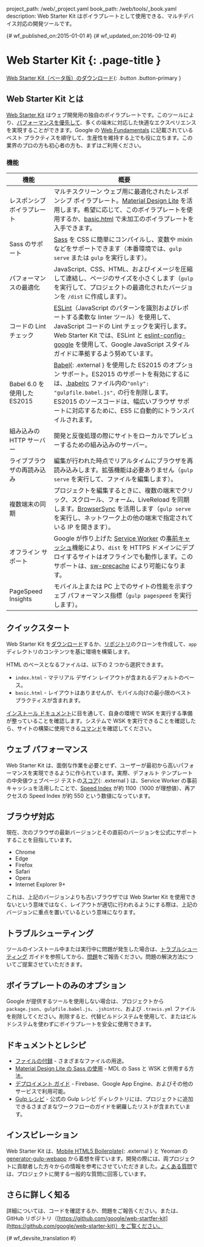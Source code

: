 project_path: /web/_project.yaml
book_path: /web/tools/_book.yaml
description: Web Starter Kit はボイラプレートとして使用できる、マルチデバイス対応の開発ツールです。

{# wf_published_on:2015-01-01 #}
{# wf_updated_on:2016-09-12 #}

#  Web Starter Kit {: .page-title }

[Web Starter Kit（ベータ版）のダウンロード](https://github.com/google/web-starter-kit/releases/latest){: .button .button-primary }

##  Web Starter Kit とは

[Web Starter Kit](https://github.com/google/web-starter-kit) はウェブ開発用の独自のボイラプレートです。このツールにより、[パフォーマンスを優先して](#web-performance)、多くの端末に対応した快適なエクスペリエンスを実現することができます。Google の [Web Fundamentals](/web/fundamentals/) に記載されているベスト プラクティスを順守して、生産性を維持する上でも役に立ちます。この業界のプロの方も初心者の方も、まずはご利用ください。

###  機能

| 機能                                | 概要                                                                                                                                                                                                                                                     |
|----------------------------------------|-------------------------------------------------------------------------------------------------------------------------------------------------------------------------------------------------------------------------------------------------------------|
|レスポンシブ ボイラプレート | マルチスクリーン ウェブ用に最適化されたレスポンシブ ボイラプレート。[Material Design Lite](http://getmdl.io) を活用します。希望に応じて、このボイラプレートを使用するか、[basic.html](https://github.com/google/web-starter-kit/blob/master/app/basic.html) で未加工のボイラプレートを入手できます。                          |
| Sass のサポート                           | [Sass](http://sass-lang.com/) を CSS に簡単にコンパイルし、変数や mixin などをサポートできます（本番環境では、`gulp serve` または `gulp` を実行します）。                                                                                                      |
| パフォーマンスの最適化               | JavaScript、CSS、HTML、およびイメージを圧縮して連結し、ページのサイズを小さくします（`gulp` を実行して、プロジェクトの最適化されたバージョンを `/dist` に作成します）。                                                                                                |
| コードの Lint チェック              | [ESLint](http://eslint.org)（JavaScript のパターンを識別およびレポートする柔軟な linter ツール）を使用して、JavaScript コードの Lint チェックを実行します。Web Starter Kit では、ESLint と [eslint-config-google](https://github.com/google/eslint-config-google) を使用して、Google JavaScript スタイルガイドに準拠するよう努めています。                                                                                                |
| Babel 6.0 を使用した ES2015                   | [Babel](https://babeljs.io/){: .external } を使用した ES2015 のオプション サポート。ES2015 のサポートを有効にするには、[.babelrc](https://github.com/google/web-starter-kit/blob/master/.babelrc) ファイル内の`"only": "gulpfile.babel.js",` の行を削除します。ES2015 のソースコードは、幅広いブラウザ サポートに対応するために、ES5 に自動的にトランスパイルされます。  |
| 組み込みの HTTP サーバー                   | 開発と反復処理の際にサイトをローカルでプレビューするための組み込みのサーバー。                                                                                                                                                                            |
| ライブブラウザの再読み込み                 | 編集が行われた時点でリアルタイムにブラウザを再読み込みします。拡張機能は必要ありません（`gulp serve` を実行して、ファイルを編集します）。                                                                                                                           |
| 複数端末の同期           | プロジェクトを編集するときに、複数の端末でクリック、スクロール、フォーム、LiveReload を同期します。[BrowserSync](http://browsersync.io) を活用します（`gulp serve` を実行し、ネットワーク上の他の端末で指定されている IP を開きます）。                       |
| オフライン サポート                     | Google が作り上げた [Service Worker](/web/fundamentals/getting-started/primers/service-workers) の[事前キャッシュ](https://github.com/google/web-starter-kit/blob/master/gulpfile.babel.js#L226)機能により、`dist` を HTTPS ドメインにデプロイするサイトはオフラインでも動作します。このサポートは、[sw-precache](https://github.com/GoogleChrome/sw-precache/) により可能になります。                                                                                                                                              |
| PageSpeed Insights                     | モバイル上または PC 上でのサイトの性能を示すウェブ パフォーマンス指標（`gulp pagespeed` を実行します）。                                                                                                                                                    |

##  クイックスタート

Web Starter Kit を[ダウンロード](https://github.com/google/web-starter-kit/releases/latest)するか、[リポジトリ](https://github.com/google/web-starter-kit)のクローンを作成して、`app` ディレクトリのコンテンツを基に環境を構築します。



HTML のベースとなるファイルは、以下の 2 つから選択できます。

- `index.html` - マテリアル デザイン レイアウトが含まれるデフォルトのベース。
- `basic.html` - レイアウトはありませんが、モバイル向けの最小限のベスト プラクティスが含まれます。

[インストール ドキュメント](https://github.com/google/web-starter-kit/blob/master/docs/install.md)に目を通して、自身の環境で WSK を実行する準備が整っていることを確認します。システムで WSK を実行できることを確認したら、サイトの構築に使用できる[コマンド](https://github.com/google/web-starter-kit/blob/master/docs/commands.md)を確認してください。


##  ウェブ パフォーマンス

Web Starter Kit は、面倒な作業を必要とせず、ユーザーが最初から高いパフォーマンスを実現できるように作られています。実際、デフォルト テンプレートの中央値ウェブページ テストの[スコア](http://www.webpagetest.org/result/151201_VW_XYC/){: .external } は、Service Worker の事前キャッシュを活用したことで、[Speed Index](https://sites.google.com/a/webpagetest.org/docs/using-webpagetest/metrics/speed-index) が約 1100（1000 が理想値）、再アクセスの Speed Index が約 550 という数値になっています。 

##  ブラウザ対応

現在、次のブラウザの最新バージョンとその直前のバージョンを公式にサポートすることを目指しています。

* Chrome
* Edge
* Firefox
*  Safari
* Opera
* Internet Explorer 9+

これは、上記のバージョンよりも古いブラウザでは Web Starter Kit を使用できないという意味ではなく、レイアウトが適切に行われるようにする際は、上記のバージョンに重点を置いているという意味になります。

## トラブルシューティング

ツールのインストール中または実行中に問題が発生した場合は、[トラブルシューティング](https://github.com/google/web-starter-kit/wiki/Troubleshooting) ガイドを参照してから、[問題](https://github.com/google/web-starter-kit/issues)をご報告ください。問題の解決方法についてご提案させていただきます。

##  ボイラプレートのみのオプション

Google が提供するツールを使用しない場合は、プロジェクトから `package.json`、`gulpfile.babel.js`、`.jshintrc`、および `.travis.yml` ファイルを削除してください。削除すると、代替ビルドシステムを使用して、またはビルドシステムを使わずにボイラプレートを安全に使用できます。

##  ドキュメントとレシピ

* [ファイルの付録](https://github.com/google/web-starter-kit/blob/master/docs/file-appendix.md) - さまざまなファイルの用途。
* [Material Design Lite の Sass の使用](https://github.com/google/web-starter-kit/blob/master/docs/mdl-sass.md) - MDL の Sass と WSK と併用する方法。
* [デプロイメント ガイド](https://github.com/google/web-starter-kit/blob/master/docs/deploy.md) - Firebase、Google App Engine、およびその他のサービスで利用可能。
* [Gulp レシピ](https://github.com/gulpjs/gulp/tree/master/docs/recipes) - 公式の Gulp レシピ ディレクトリには、プロジェクトに追加できるさまざまなワークフローのガイドを網羅したリストが含まれています。

##  インスピレーション

Web Starter Kit は、[Mobile HTML5 Boilerplate](https://html5boilerplate.com/mobile/){: .external } と Yeoman の [generator-gulp-webapp](https://github.com/yeoman/generator-webapp) から着想を得ています。開発の際には、両プロジェクトに貢献者した方々からの情報を参考にさせていただきました。[よくある質問](https://github.com/google/web-starter-kit/wiki/FAQ)では、プロジェクトに関する一般的な質問に回答しています。


##  さらに詳しく知る

詳細については、コードを確認するか、問題をご報告ください。または、GitHub リポジトリ（[https://github.com/google/web-startfer-kit](https://github.com/google/web-starter-kit)）をご覧ください。



{# wf_devsite_translation #}
